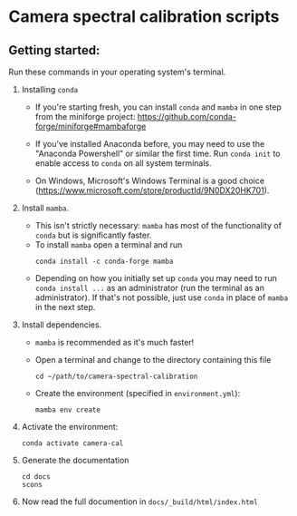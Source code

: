 
# Camera spectral calibration scripts

## Getting started:

Run these commands in your operating system's terminal.

1. Installing `conda`
    * If you're starting fresh, you can install `conda` and `mamba` in one step from the miniforge project: https://github.com/conda-forge/miniforge#mambaforge

    * If you've installed Anaconda before, you may need to use the "Anaconda Powershell" or similar the first time. Run `conda init` to enable access to `conda` on all system terminals.

    * On Windows, Microsoft's Windows Terminal is a good choice (https://www.microsoft.com/store/productId/9N0DX20HK701).

2. Install `mamba`.
    * This isn't strictly necessary: `mamba` has most of the functionality of `conda` but is significantly faster.
    * To install `mamba` open a terminal and run
        ```
        conda install -c conda-forge mamba
        ```
    * Depending on how you initially set up `conda` you may need to run `conda install ...` as an administrator (run the terminal as an administrator). If that's not possible, just use `conda` in place of `mamba` in the next step.

3. Install dependencies. 
    * `mamba` is recommended as it's much faster!
    * Open a terminal and change to the directory containing this file
        ```
        cd ~/path/to/camera-spectral-calibration
        ```

    * Create the environment (specified in `environment.yml`):
        ```
        mamba env create
        ```
4. Activate the environment:
    ```
    conda activate camera-cal
    ```

5. Generate the documentation
    ```
    cd docs
    scons
    ```
6. Now read the full documention in `docs/_build/html/index.html`

